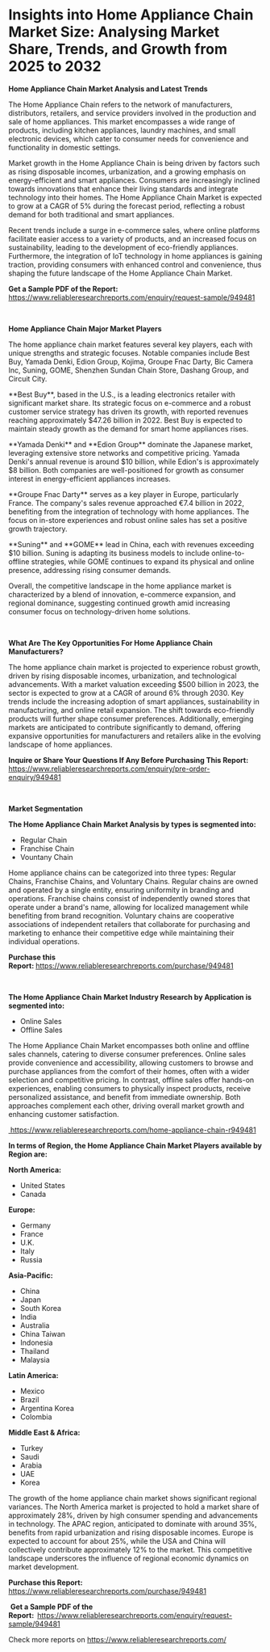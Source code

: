 <p><h1>Insights into Home Appliance Chain Market Size: Analysing Market Share, Trends, and Growth from 2025 to 2032</h1></p><p><strong>Home Appliance Chain Market Analysis and Latest Trends</strong></p>
<p><p>The Home Appliance Chain refers to the network of manufacturers, distributors, retailers, and service providers involved in the production and sale of home appliances. This market encompasses a wide range of products, including kitchen appliances, laundry machines, and small electronic devices, which cater to consumer needs for convenience and functionality in domestic settings.</p><p>Market growth in the Home Appliance Chain is being driven by factors such as rising disposable incomes, urbanization, and a growing emphasis on energy-efficient and smart appliances. Consumers are increasingly inclined towards innovations that enhance their living standards and integrate technology into their homes. The Home Appliance Chain Market is expected to grow at a CAGR of 5% during the forecast period, reflecting a robust demand for both traditional and smart appliances.</p><p>Recent trends include a surge in e-commerce sales, where online platforms facilitate easier access to a variety of products, and an increased focus on sustainability, leading to the development of eco-friendly appliances. Furthermore, the integration of IoT technology in home appliances is gaining traction, providing consumers with enhanced control and convenience, thus shaping the future landscape of the Home Appliance Chain Market.</p></p>
<p><strong>Get a Sample PDF of the Report:&nbsp;</strong> <a href="https://www.reliableresearchreports.com/enquiry/request-sample/949481?utm_campaign=2743&utm_medium=2&utm_source=Github&utm_content=ia&utm_term=07032025&utm_id=home-appliance-chain">https://www.reliableresearchreports.com/enquiry/request-sample/949481</a></p>
<p>&nbsp;</p>
<p><strong>Home Appliance Chain Major Market Players</strong></p>
<p><p>The home appliance chain market features several key players, each with unique strengths and strategic focuses. Notable companies include Best Buy, Yamada Denki, Edion Group, Kojima, Groupe Fnac Darty, Bic Camera Inc, Suning, GOME, Shenzhen Sundan Chain Store, Dashang Group, and Circuit City.</p><p>**Best Buy**, based in the U.S., is a leading electronics retailer with significant market share. Its strategic focus on e-commerce and a robust customer service strategy has driven its growth, with reported revenues reaching approximately $47.26 billion in 2022. Best Buy is expected to maintain steady growth as the demand for smart home appliances rises.</p><p>**Yamada Denki** and **Edion Group** dominate the Japanese market, leveraging extensive store networks and competitive pricing. Yamada Denki's annual revenue is around $10 billion, while Edion's is approximately $8 billion. Both companies are well-positioned for growth as consumer interest in energy-efficient appliances increases.</p><p>**Groupe Fnac Darty** serves as a key player in Europe, particularly France. The company's sales revenue approached €7.4 billion in 2022, benefiting from the integration of technology with home appliances. The focus on in-store experiences and robust online sales has set a positive growth trajectory.</p><p>**Suning** and **GOME** lead in China, each with revenues exceeding $10 billion. Suning is adapting its business models to include online-to-offline strategies, while GOME continues to expand its physical and online presence, addressing rising consumer demands.</p><p>Overall, the competitive landscape in the home appliance market is characterized by a blend of innovation, e-commerce expansion, and regional dominance, suggesting continued growth amid increasing consumer focus on technology-driven home solutions.</p></p>
<p>&nbsp;</p>
<p><strong>What Are The Key Opportunities For Home Appliance Chain Manufacturers?</strong></p>
<p><p>The home appliance chain market is projected to experience robust growth, driven by rising disposable incomes, urbanization, and technological advancements. With a market valuation exceeding $500 billion in 2023, the sector is expected to grow at a CAGR of around 6% through 2030. Key trends include the increasing adoption of smart appliances, sustainability in manufacturing, and online retail expansion. The shift towards eco-friendly products will further shape consumer preferences. Additionally, emerging markets are anticipated to contribute significantly to demand, offering expansive opportunities for manufacturers and retailers alike in the evolving landscape of home appliances.</p></p>
<p><strong>Inquire or Share Your Questions If Any Before Purchasing This Report:</strong> <a href="https://www.reliableresearchreports.com/enquiry/pre-order-enquiry/949481?utm_campaign=2743&utm_medium=2&utm_source=Github&utm_content=ia&utm_term=07032025&utm_id=home-appliance-chain">https://www.reliableresearchreports.com/enquiry/pre-order-enquiry/949481</a></p>
<p>&nbsp;</p>
<p><strong>Market Segmentation</strong></p>
<p><strong>The Home Appliance Chain Market Analysis by types is segmented into:</strong></p>
<p><ul><li>Regular Chain</li><li>Franchise Chain</li><li>Vountany Chain</li></ul></p>
<p><p>Home appliance chains can be categorized into three types: Regular Chains, Franchise Chains, and Voluntary Chains. Regular chains are owned and operated by a single entity, ensuring uniformity in branding and operations. Franchise chains consist of independently owned stores that operate under a brand's name, allowing for localized management while benefiting from brand recognition. Voluntary chains are cooperative associations of independent retailers that collaborate for purchasing and marketing to enhance their competitive edge while maintaining their individual operations.</p></p>
<p><strong>Purchase this Report:&nbsp;</strong><a href="https://www.reliableresearchreports.com/purchase/949481?utm_campaign=2743&utm_medium=2&utm_source=Github&utm_content=ia&utm_term=07032025&utm_id=home-appliance-chain">https://www.reliableresearchreports.com/purchase/949481</a></p>
<p>&nbsp;</p>
<p><strong>The Home Appliance Chain Market Industry Research by Application is segmented into:</strong></p>
<p><ul><li>Online Sales</li><li>Offline Sales</li></ul></p>
<p><p>The Home Appliance Chain Market encompasses both online and offline sales channels, catering to diverse consumer preferences. Online sales provide convenience and accessibility, allowing customers to browse and purchase appliances from the comfort of their homes, often with a wider selection and competitive pricing. In contrast, offline sales offer hands-on experiences, enabling consumers to physically inspect products, receive personalized assistance, and benefit from immediate ownership. Both approaches complement each other, driving overall market growth and enhancing customer satisfaction.</p></p>
<p><a href="https://www.reliableresearchreports.com/home-appliance-chain-r949481?utm_campaign=2743&utm_medium=2&utm_source=Github&utm_content=ia&utm_term=07032025&utm_id=home-appliance-chain">&nbsp;https://www.reliableresearchreports.com/home-appliance-chain-r949481</a></p>
<p><strong>In terms of Region, the Home Appliance Chain Market Players available by Region are:</strong></p>
<p>
    <p> <strong> North America: </strong>
        <ul>
            <li>United States</li>
            <li>Canada</li>
        </ul>
        </p> 
    <p> <strong> Europe: </strong>
        <ul>
            <li>Germany</li>
            <li>France</li>
            <li>U.K.</li>
            <li>Italy</li>
            <li>Russia</li>
        </ul>
        </p> 
    <p> <strong> Asia-Pacific: </strong>
        <ul>
            <li>China</li>
            <li>Japan</li>
            <li>South Korea</li>
            <li>India</li>
            <li>Australia</li>
            <li>China Taiwan</li>
            <li>Indonesia</li>
            <li>Thailand</li>
            <li>Malaysia</li>
        </ul>
        </p> 
    <p> <strong> Latin America: </strong>
        <ul>
            <li>Mexico</li>
            <li>Brazil</li>
            <li>Argentina Korea</li>
            <li>Colombia</li>
        </ul>
        </p> 
    <p> <strong> Middle East & Africa: </strong>
        <ul>
            <li>Turkey</li>
            <li>Saudi</li>
            <li>Arabia</li>
            <li>UAE</li>
            <li>Korea</li>
        </ul>
    </p>
    </p>
<p><p>The growth of the home appliance chain market shows significant regional variances. The North America market is projected to hold a market share of approximately 28%, driven by high consumer spending and advancements in technology. The APAC region, anticipated to dominate with around 35%, benefits from rapid urbanization and rising disposable incomes. Europe is expected to account for about 25%, while the USA and China will collectively contribute approximately 12% to the market. This competitive landscape underscores the influence of regional economic dynamics on market development.</p></p>
<p><strong>Purchase this Report: </strong><a href="https://www.reliableresearchreports.com/purchase/949481?utm_campaign=2743&utm_medium=2&utm_source=Github&utm_content=ia&utm_term=07032025&utm_id=home-appliance-chain">https://www.reliableresearchreports.com/purchase/949481</a></p>
<p>&nbsp;<strong>Get a Sample PDF of the Report:&nbsp;&nbsp;</strong><a href="https://www.reliableresearchreports.com/enquiry/request-sample/949481?utm_campaign=2743&utm_medium=2&utm_source=Github&utm_content=ia&utm_term=07032025&utm_id=home-appliance-chain">https://www.reliableresearchreports.com/enquiry/request-sample/949481</a></p>
<p><strong></strong></p>
<p>Check more reports on <a href="https://www.reliableresearchreports.com/?utm_campaign=2743&utm_medium=2&utm_source=Github&utm_content=ia&utm_term=07032025&utm_id=home-appliance-chain">https://www.reliableresearchreports.com/</a></p>